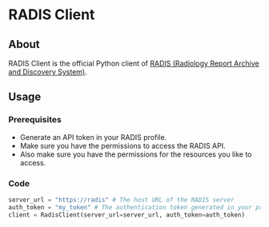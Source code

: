 # RADIS Client

## About

RADIS Client is the official Python client of [RADIS (Radiology Report Archive and Discovery System)](https://github.com/openradx/adit).

## Usage

### Prerequisites

- Generate an API token in your RADIS profile.
- Make sure you have the permissions to access the RADIS API.
- Also make sure you have the permissions for the resources you like to access.

### Code

```python
server_url = "https://radis" # The host URL of the RADIS server
auth_token = "my_token" # The authentication token generated in your profile
client = RadisClient(server_url=server_url, auth_token=auth_token)
```
